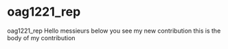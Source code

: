 # oag1221_rep
oag1221_rep
Hello messieurs
below you see my new contribution
this is the body of my contribution
